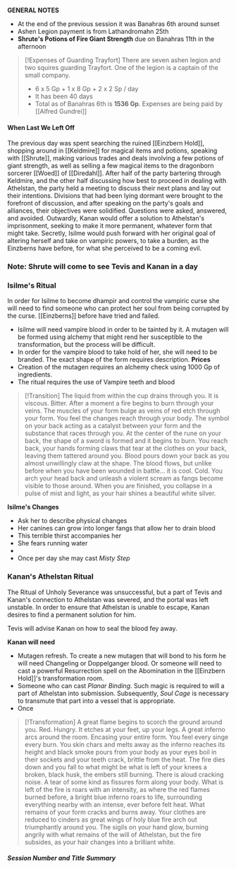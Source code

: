 **GENERAL NOTES**
- At the end of the previous session it was Banahras 6th around sunset
- Ashen Legion payment is from Lathandromahn 25th
- **Shrute's Potions of Fire Giant Strength** due on Banahras 11th in the afternoon
>[!Expenses of Guarding Trayfort]
>There are seven ashen legion and two squires guarding Trayfort. One of the legion is a captain of the small company.
>- 6 x 5 Gp + 1 x 8 Gp + 2 x 2 Sp / day
>- It has been 40 days
>- Total as of Banahras 6th is **1536 Gp**. Expenses are being paid by [[Alfred Gundrei]]
#### When Last We Left Off
The previous day was spent searching the ruined [[Einzbern Hold]], shopping around in [[Keldmire]] for magical items and potions, speaking with [[Shrute]], making various trades and deals involving a few potions of giant strength, as well as selling a few magical items to the dragonborn sorcerer [[Woed]] of [[Diredahl]]. After half of the party bartering through Keldmire, and the other half discussing how best to proceed in dealing with Athelstan, the party held a meeting to discuss their next plans and lay out their intentions. Divisions that had been lying dormant were brought to the forefront of discussion, and after speaking on the party's goals and alliances, their objectives were solidified. Questions were asked, answered, and avoided. Outwardly, Kanan would offer a solution to Athelstan's imprisonment, seeking to make it more permanent, whatever form that might take. Secretly, Isilme would push forward with her original goal of altering herself and take on vampiric powers, to take a burden, as the Einzberns have before, for what she perceived to be a coming evil.

### Note: Shrute will come to see Tevis and Kanan in a day
### Isilme's Ritual
In order for Isilme to become dhampir and control the vampiric curse she will need to find someone who can protect her soul from being corrupted by the curse. [[Einzberns]] before have tried and failed. 
- Isilme will need vampire blood in order to be tainted by it. A mutagen will be formed using alchemy that might rend her susceptible to the transformation, but the process will be difficult.
- In order for the vampire blood to take hold of her, she will need to be branded. The exact shape of the form requires description.
**Prices**
- Creation of the mutagen requires an alchemy check using 1000 Gp of ingredients.
- The ritual requires the use of Vampire teeth and blood

>[!Transition]
>The liquid from within the cup drains through you. It is viscous. Bitter. After a moment a fire begins to burn through your veins. The muscles of your form bulge as veins of red etch through your form. You feel the changes reach through your body. The symbol on your back acting as a catalyst between your form and the substance that races through you. At the center of the rune on your back, the shape of a sword is formed and it begins to burn. You reach back, your hands forming claws that tear at the clothes on your back, leaving them tattered around you. Blood pours down your back as you almost unwillingly claw at the shape. The blood flows, but unlike before when you have been wounded in battle... it is cool. Cold. You arch your head back and unleash a violent scream as fangs become visible to those around. When you are finished, you collapse in a pulse of mist and light, as your hair shines a beautiful white silver.

**Isilme's Changes**
- Ask her to describe physical changes
- Her canines can grow into longer fangs that allow her to drain blood
- This terrible thirst accompanies her
- She fears running water
- 
- Once per day she may cast *Misty Step*
### Kanan's Athelstan Ritual
The Ritual of Unholy Severance was unsuccessful, but a part of Tevis and Kanan's connection to Athelstan was severed, and the portal was left unstable. In order to ensure that Athelstan is unable to escape, Kanan desires to find a permanent solution for him.

Tevis will advise Kanan on how to seal the blood fey away.

**Kanan will need**
- Mutagen refresh. To create a new mutagen that will bond to his form he will need Changeling or Doppelganger blood. Or someone will need to cast a powerful Resurrection spell on the Abomination in the [[Einzbern Hold]]'s transformation room.
- Someone who can cast *Planar Binding*. Such magic is required to will a part of Athelstan into submission. Subsequently, *Soul Cage* is necessary to transmute that part into a vessel that is appropriate.
- Once

>[!Transformation]
>A great flame begins to scorch the ground around you. Red. Hungry. It etches at your feet, up your legs. A great inferno arcs around the room. Encasing your entire form. You feel every singe every burn. You skin chars and melts away as the inferno reaches its height and black smoke pours from your body as your eyes boil in their sockets and your teeth crack, brittle from the heat. The fire dies down and you fall to what might be what is left of your knees a broken, black husk, the embers still burning. There is aloud cracking noise. A tear of some kind as fissures form along your body. What is left of the fire is roars with an intensity, as where the red flames burned before, a bright blue inferno roars to life, surrounding everything nearby with an intense, ever before felt heat. What remains of your form cracks and burns away. Your clothes are reduced to cinders as great wings of holy blue fire arch out triumphantly around you. The sigils on your hand glow, burning angrily with what remains  of the will of Athelstan, but the fire subsides, as your hair changes into a brilliant white.

##### Session *Number and Title* Summary